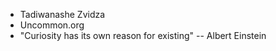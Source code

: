  - Tadiwanashe Zvidza
 - Uncommon.org
 - "Curiosity has its own reason for existing" -- Albert Einstein